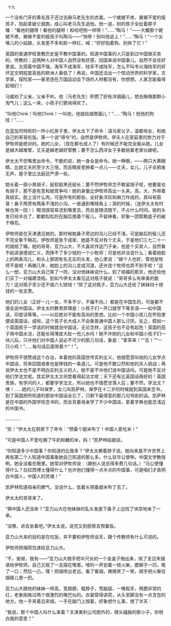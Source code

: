      十九 

   一个没有门牙的黄毛孩子还过去揪马老先生的衣裳。一个姥姥不疼，舅舅不爱的瘦孩子，抱起拿破仑就跑，成心叫老马先生追他。他一追，别的孩子全扯着脖子嚷：“看他的腿呀！看他的腿呀！和哈吧狗一样呀！”……“陶马！”——大概那个姥姥不疼，舅舅不爱的瘦孩子叫陶马——“快呀！别叫他追上！”……“陶马！”一个尖嗓儿的小姑娘，头发差不多和脸一样红，喊：“好好抱着狗，别摔了它！” 

   英国的普通学校里教历史是不教中国事的。知道中国事的人只是到过中国做买卖的，传教的；这两种人对中国人自然没有好感，回国来说中国事儿，自然不会往好里说。又搭着中国不强，海军不成海军，陆军不成陆军，怎么不叫专以海陆军的好坏定文明程度高低的欧洲人看低了！再说，中国还没出一个惊动世界的科学家，文学家，探险家——甚至连在万国运动会下场的人材都没有，你想想，人家怎能看得起咱们！ 

   马威劝了父亲，父亲不听。他（马老先生）积攒了好些洋烟画儿，想去贿赂那群小淘气儿；这么一来，小孩子们更闹得欢了。 

   “叫他Chink！叫他Chink！一叫他，他就给烟卷画儿！”……“陶马！抢他的狗哇！”…… 

   在蓝加司特街的一所小红房子里，伊太太下了命令：请马家父子，温都母女，和她自己的哥哥吃饭。第一个说“得令”的，自然是伊牧师。伊夫人在家庭里的势力对于伊牧师是绝对的。她的儿女，（现在都长成人了）有时候还不能完全服从她。儿女是越大越难管，丈夫是越老越好管教；要不怎么西洋女子多数挑着老家伙嫁呢。 

   伊太太不但嘴里出命令，干脆的说，她一身全是命令。她一睁眼，——两只大黄眼睛，比她丈夫的至少大三倍，而且眼皮老肿着一点儿——丈夫，女儿，儿子全鸦雀无声，屋子里比法庭还严肃一些。 

   她长着一部小黑胡子，挺软挺黑还挺长；要不然伊牧师怎不敢留胡子呢，他要是也有胡子，那不是有意和她竞争吗！她的身量比伊牧师高出一头来，高，大，外带着真结实。脸上没什么肉，可是所有的那些，全好象洋灰和麻刀作成的，真叫有筋骨！鼻子两旁有两条不浅的小沟，一直通到嘴犄角上；哭的时候，（连伊太太有时候也哭一回！）眼泪很容易流到嘴里去，而且是随流随干，不占什么时间。她的头发已经半白了，歇歇松松的在脑后挽着个髻儿，不留神看，好象一团絮鞋底子的破干棉花。 

   伊牧师是在天津遇见她的，那时候她鼻子旁边的沟儿已经不浅，可是脑后的髻儿还不完全象干棉花。伊牧师是急于成家，她是不反对有个丈夫，于是他们三七二十一的就结了婚。她的哥哥，亚力山大，不大喜欢作这门子亲，他是个买卖人，自然看不起讲道德说仁义，而挣不了多少钱的一个小牧师；可是他并没说什么；看着她脸上的两条沟儿，和头上那团有名无实的头发，他心里说：“嫁个人也好，管他是牧师不是呢！再搁几年，她脸上的沟儿变成河道，还许连个牧师也弄不到手呢！”这么一想，亚力山大自己笑了一阵，没对他妹妹说什么。到了结婚的那天，他还给他们买了一对福建漆瓶。到如今伊太太看见这对瓶子就说：“哥哥多么有审美的能力！这对瓶子至少还不值六七镑钱！”除了这对瓶子，亚力山大还给了妹妹四十镑钱的一张支票。 

   他们的儿女（正好一儿一女，不多不少，不偏不向。）都是在中国生的，可是都不很会说中国话。伊太太的教育原理是：小孩子们一开口就学下等言语——如中国话，印度话等等。——以后绝对不能有高尚的思想。比如一个中国小孩儿在怀抱里便说英国话，成啦，这个孩子长大成人不会象普通中国人那么讨厌。反之，假如一个英国孩子一学话的时候就说中国话，无论怎样，这孩子也不会有起色！英国的茄子用中国水浇，还能长得薄皮大肚一兜儿水吗！她不许她的儿女和中国小孩子们一块儿玩，只许他们对中国人说必不可少的那几句话，象是：“拿茶来！”“去！”“一只小鸡！”……每句话后面带着个“！”。 

   伊牧师不很赞成这个办法，本着他的英国世传实利主义，他很愿意叫他的儿女学点中国话，将来回国或者也是挣钱的一条道儿。可是他不敢公然和他的夫人挑战；再说伊太太也不是不明白实利主义的人，她不是不许他们说中国话吗，可是她不反对他们学法文呢。其实伊太太又何尝看得起法文呢；天下还有比英国话再好的！英国贵族，有学问的人，都要学学法文，所以她也不情愿甘落人后；要不然，学法文？嗐！……她的儿子叫保罗，女儿叫凯萨林。保罗在十二岁的时候就到英国来念书，到了英国把所知道的那些中国话全忘了，只剩下最得意的那几句骂街的话。凯萨林是在中国的外国学校念书的，而且背着母亲学了不少中国话，拿着字典也能念浅近的中国书。 

   ………… 

   “凯！”伊太太在厨房下了命令：“预备个甜米布丁！中国人爱吃米！” 

   “可是中国人不爱吃搁了牛奶和糖的米，妈！”凯萨林姑娘说。 

   “你知道多少中国事？你知道的比我多？”伊太太梗着脖子说。她向来是不许世界上再有第二个人知道中国事象她自己知道的那么多。什么驻华公使咧，中国文学教授咧，她全没看在眼里。她常对伊牧师说：（跟别人说总得多费几句话。）“马公使懂得什么？白拉西博士懂得什么？也许他们懂得一点半点的中国事，可是咱们才真明白中国人，中国人的灵魂！” 

   凯萨林知道母亲的脾气，没说什么，低着头预备甜米布丁去了。 

   伊太太的哥哥来了。 

   “俩中国人还没来？”亚力山大在他妹妹的乱头发底下鼻子上边找了块空地亲了一亲。 

   “没哪，进去坐着吧。”伊太太说，说完又到厨房去预备饭。 

   亚力山大来的目的是在吃饭，并不要和伊牧师谈天，跟个传教师有什么可说的。 

   伊牧师把烟荷包递给亚力山大。 

   “不，谢谢，我有——”亚力山大随手把半尺长的一个金盒子掏出来，挑了支吕宋烟递给伊牧师。自己又挑了一支插在嘴里。噌的一声划着一枝火柴，腮梆子一凹，吸了一口；然后一凸，噗！把烟喷出老远。看了看烟，微微笑了一笑，顺手把火柴往烟碟儿里一扔。 

   亚力山大跟他的妹妹一样高，宽肩膀，粗脖子，秃脑袋，一嘴假牙。两腮非常的红，老象刚挨过两个很激烈的嘴巴似的。衣裳穿得讲究，从头至脚没有一点含忽的地方。他一手夹着吕宋烟，一手在脑门上按着，好象想什么事，想了半天： 

   “我说，那个中国人叫什么来着？天津美利公司跑外的，楞头磕脑的那小子。你明白我的意思？” 

